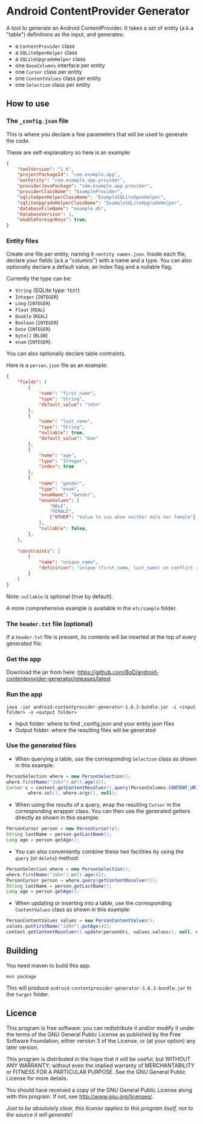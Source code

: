 Android ContentProvider Generator
=================================

A tool to generate an Android ContentProvider.
It takes a set of entity (a.k.a "table") definitions as the input, and generates:
- a `ContentProvider` class
- a `SQLiteOpenHelper` class
- a `SQLiteUpgradeHelper` class
- one `BaseColumns` interface per entity 
- one `Cursor` class per entity
- one `ContentValues` class per entity
- one `Selection` class per entity

How to use
----------

### The `_config.json` file

This is where you declare a few parameters that will be used to generate the code.

These are self-explanatory so here is an example:
```json
{
	"toolVersion": "1.6",
	"projectPackageId": "com.example.app",
	"authority": "com.example.app.provider",
	"providerJavaPackage": "com.example.app.provider",
	"providerClassName": "ExampleProvider",
	"sqliteOpenHelperClassName": "ExampleSQLiteOpenHelper",
	"sqliteUpgradeHelperClassName": "ExampleSQLiteUpgradeHelper",
	"databaseFileName": "example.db",
	"databaseVersion": 1,
	"enableForeignKeys": true,
}
```

### Entity files

Create one file per entity, naming it `<entity name>.json`.
Inside each file, declare your fields (a.k.a "columns") with a name and a type.
You can also optionally declare a default value, an index flag and a nullable flag.

Currently the type can be:
- `String` (SQLite type: `TEXT`)
- `Integer` (`INTEGER`)
- `Long` (`INTEGER`)
- `Float` (`REAL`)
- `Double` (`REAL`) 
- `Boolean` (`INTEGER`)
- `Date` (`INTEGER`)
- `byte[]` (`BLOB`)
- `enum` (`INTEGER`).

You can also optionally declare table contraints.

Here is a `person.json` file as an example:

```json
{
	"fields": [
		{
			"name": "first_name",
			"type": "String",
			"default_value": "John"
		},
		{
			"name": "last_name",
			"type": "String",
			"nullable": true,
			"default_value": "Doe"
		},
		{
			"name": "age",
			"type": "Integer",
			"index": true
		},
		{
			"name": "gender",
			"type": "enum",
			"enumName": "Gender",
			"enumValues": [
				"MALE",
				"FEMALE",
				{"OTHER": "Value to use when neither male nor female"},
			],
			"nullable": false,
		},
	],
	
	"constraints": [
		{
			"name": "unique_name",
			"definition": "unique (first_name, last_name) on conflict replace"
		}
	]
}
```

Note: `nullable` is optional (true by default).

A more comprehensive example is available in the `etc/sample` folder.

### The `header.txt` file (optional)

If a `header.txt` file is present, its contents will be inserted at the top of every generated file.

### Get the app

Download the jar from here:
https://github.com/BoD/android-contentprovider-generator/releases/latest

### Run the app

`java -jar android-contentprovider-generator-1.6.3-bundle.jar -i <input folder> -o <output folder>`
- Input folder: where to find _config.json and your entity json files
- Output folder: where the resulting files will be generated

### Use the generated files

- When querying a table, use the corresponding `Selection` class as shown in this example:

```java
PersonSelection where = new PersonSelection();
where.firstName("John").or().age(42);
Cursor c = context.getContentResolver().query(PersonColumns.CONTENT_URI, projection,
        where.sel(), where.args(), null);
```
- When using the results of a query, wrap the resulting `Cursor` in the corresponding wrapper class.  You can then use
the generated getters directly as shown in this example:

```java
PersonCursor person = new PersonCursor(c);
String lastName = person.getLastName();
Long age = person.getAge();
```
- You can also conveniently combine these two facilities by using the `query` (or `delete`) method:

```java
PersonSelection where = new PersonSelection();
where.firstName("John").or().age(42);
PersonCursor person = where.query(getContentResolver());
String lastName = person.getLastName();
Long age = person.getAge();
```
- When updating or inserting into a table, use the corresponding `ContentValues` class as shown in this example:

```java
PersonContentValues values = new PersonContentValues();
values.putFirstName("John").putAge(42);
context.getContentResolver().update(personUri, values.values(), null, null);
```


Building
--------

You need maven to build this app.

`mvn package`

This will produce `android-contentprovider-generator-1.6.3-bundle.jar` in the `target` folder.


Licence
-------

This program is free software: you can redistribute it and/or modify
it under the terms of the GNU General Public License as published by
the Free Software Foundation, either version 3 of the License, or
(at your option) any later version.

This program is distributed in the hope that it will be useful,
but WITHOUT ANY WARRANTY; without even the implied warranty of
MERCHANTABILITY or FITNESS FOR A PARTICULAR PURPOSE.  See the
GNU General Public License for more details.

You should have received a copy of the GNU General Public License
along with this program.  If not, see <http://www.gnu.org/licenses/>.

*Just to be absolutely clear, this license applies to this program itself,
not to the source it will generate!*
